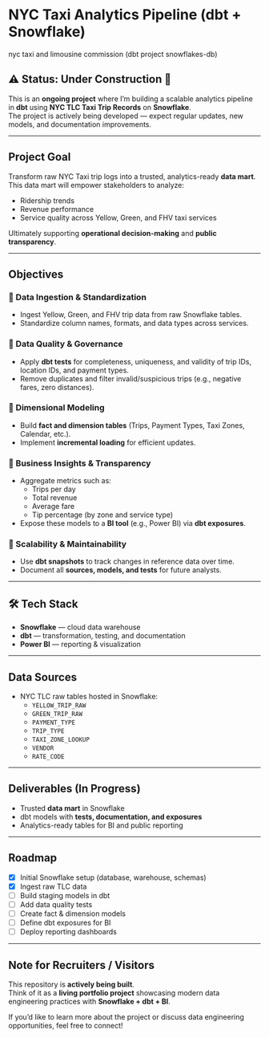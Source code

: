 

# NYC Taxi Analytics Pipeline (dbt + Snowflake)
nyc taxi and limousine commission (dbt project   snowflakes-db)

## ⚠️ Status: Under Construction 🚧
This is an **ongoing project** where I’m building a scalable analytics pipeline in **dbt** using **NYC TLC Taxi Trip Records** on **Snowflake**.  
The project is actively being developed — expect regular updates, new models, and documentation improvements.

---

## Project Goal
Transform raw NYC Taxi trip logs into a trusted, analytics-ready **data mart**.  
This data mart will empower stakeholders to analyze:

- Ridership trends  
- Revenue performance  
- Service quality across Yellow, Green, and FHV taxi services  

Ultimately supporting **operational decision-making** and **public transparency**.

---

## Objectives

### 🔹 Data Ingestion & Standardization
- Ingest Yellow, Green, and FHV trip data from raw Snowflake tables.  
- Standardize column names, formats, and data types across services.  

### 🔹 Data Quality & Governance
- Apply **dbt tests** for completeness, uniqueness, and validity of trip IDs, location IDs, and payment types.  
- Remove duplicates and filter invalid/suspicious trips (e.g., negative fares, zero distances).  

### 🔹 Dimensional Modeling
- Build **fact and dimension tables** (Trips, Payment Types, Taxi Zones, Calendar, etc.).  
- Implement **incremental loading** for efficient updates.  

### 🔹 Business Insights & Transparency
- Aggregate metrics such as:
  - Trips per day  
  - Total revenue  
  - Average fare  
  - Tip percentage (by zone and service type)  
- Expose these models to a **BI tool** (e.g., Power BI) via **dbt exposures**.  

### 🔹 Scalability & Maintainability
- Use **dbt snapshots** to track changes in reference data over time.  
- Document all **sources, models, and tests** for future analysts.  

---

## 🛠 Tech Stack
- **Snowflake** — cloud data warehouse  
- **dbt** — transformation, testing, and documentation  
- **Power BI** — reporting & visualization  

---

## Data Sources
- NYC TLC raw tables hosted in Snowflake:
  - `YELLOW_TRIP_RAW`  
  - `GREEN_TRIP_RAW`  
  - `PAYMENT_TYPE`  
  - `TRIP_TYPE`  
  - `TAXI_ZONE_LOOKUP`  
  - `VENDOR`  
  - `RATE_CODE`  

---

##  Deliverables (In Progress)
- Trusted **data mart** in Snowflake  
- dbt models with **tests, documentation, and exposures**  
- Analytics-ready tables for BI and public reporting  

---

## Roadmap
- [x] Initial Snowflake setup (database, warehouse, schemas)  
- [x] Ingest raw TLC data  
- [ ] Build staging models in dbt  
- [ ] Add data quality tests  
- [ ] Create fact & dimension models  
- [ ] Define dbt exposures for BI  
- [ ] Deploy reporting dashboards  

---

## Note for Recruiters / Visitors
This repository is **actively being built**.  
Think of it as a **living portfolio project** showcasing modern data engineering practices with **Snowflake + dbt + BI**.  

If you’d like to learn more about the project or discuss data engineering opportunities, feel free to connect!  
